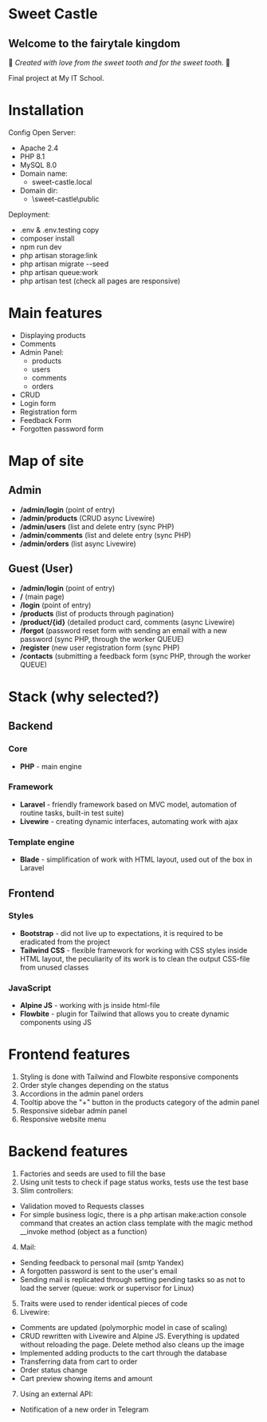 # Sweet Castle
## Welcome to the fairytale kingdom

:candy: *Created with love from the sweet tooth and for the sweet tooth.* :candy:

Final project at My IT School.

# Installation

Config Open Server:
- Apache 2.4
- PHP 8.1
- MySQL 8.0
- Domain name:
  - sweet-castle.local
- Domain dir:
  - \sweet-castle\public

Deployment:
- .env & .env.testing copy
- composer install
- npm run dev
- php artisan storage:link
- php artisan migrate --seed
- php artisan queue:work
- php artisan test (check all pages are responsive)

# Main features
- Displaying products
- Comments
- Admin Panel:
  - products
  - users
  - comments
  - orders
- CRUD
- Login form
- Registration form
- Feedback Form
- Forgotten password form


# Map of site

## Admin
- **/admin/login** (point of entry)
- **/admin/products** (CRUD async Livewire)
- **/admin/users** (list and delete entry (sync PHP)
- **/admin/comments** (list and delete entry (sync PHP)
- **/admin/orders** (list async Livewire)

## Guest (User)
- **/admin/login** (point of entry)
- **/** (main page)
- **/login** (point of entry)
- **/products** (list of products through pagination)
- **/product/{id}** (detailed product card, comments (async Livewire)
- **/forgot** (password reset form with sending an email with a new password (sync PHP, through the worker QUEUE)
-  **/register** (new user registration form (sync PHP)
-  **/contacts** (submitting a feedback form (sync PHP, through the worker QUEUE)


# Stack (why selected?)
## Backend
### Core
- **PHP** - main engine
### Framework
- **Laravel** - friendly framework based on MVC model, automation of routine tasks, built-in test suite)
- **Livewire** - creating dynamic interfaces, automating work with ajax
### Template engine
- **Blade** - simplification of work with HTML layout, used out of the box in Laravel
## Frontend
### Styles
- **Bootstrap** - did not live up to expectations, it is required to be eradicated from the project
- **Tailwind CSS** - flexible framework for working with CSS styles inside HTML layout, the peculiarity of its work is to clean the output CSS-file from unused classes
### JavaScript
- **Alpine JS** - working with js inside html-file
- **Flowbite** - plugin for Tailwind that allows you to create dynamic components using JS

# Frontend features
1. Styling is done with Tailwind and Flowbite responsive components
2. Order style changes depending on the status
3. Accordions in the admin panel orders
4. Tooltip above the "+" button in the products category of the admin panel
5. Responsive sidebar admin panel
6. Responsive website menu

# Backend features
1. Factories and seeds are used to fill the base
2. Using unit tests to check if page status works, tests use the test base
3. Slim controllers:
- Validation moved to Requests classes
- For simple business logic, there is a php artisan make:action console command that creates an action class template with the magic method __invoke method (object as a function)
4. Mail:
- Sending feedback to personal mail (smtp Yandex)
- A forgotten password is sent to the user's email
- Sending mail is replicated through setting pending tasks so as not to load the server (queue: work or supervisor for Linux)
5. Traits were used to render identical pieces of code
6. Livewire:
- Comments are updated (polymorphic model in case of scaling)
- CRUD rewritten with Livewire and Alpine JS. Everything is updated without reloading the page. Delete method also cleans up the image
- Implemented adding products to the cart through the database
- Transferring data from cart to order
- Order status change
- Cart preview showing items and amount
7. Using an external API:
- Notification of a new order in Telegram
